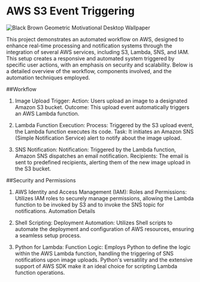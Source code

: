 # AWS S3 Event Triggering

![Black Brown Geometric Motivational Desktop Wallpaper](https://github.com/DeoreRohit4/Shell_Script_Project_1/assets/102886808/49ce1f77-ae20-457f-864b-c87676dda11e)

This project demonstrates an automated workflow on AWS, designed to enhance real-time processing and notification systems through the integration of several AWS services, including S3, Lambda, SNS, and IAM. This setup creates a responsive and automated system triggered by specific user actions, with an emphasis on security and scalability. Below is a detailed overview of the workflow, components involved, and the automation techniques employed.

##Workflow

1. Image Upload Trigger:
Action: Users upload an image to a designated Amazon S3 bucket.
Outcome: This upload event automatically triggers an AWS Lambda function.

2. Lambda Function Execution:
Process: Triggered by the S3 upload event, the Lambda function executes its code.
Task: It initiates an Amazon SNS (Simple Notification Service) alert to notify about the image upload.

3. SNS Notification:
Notification: Triggered by the Lambda function, Amazon SNS dispatches an email notification.
Recipients: The email is sent to predefined recipients, alerting them of the new image upload in the S3 bucket.

##Security and Permissions

1. AWS Identity and Access Management (IAM):
Roles and Permissions: Utilizes IAM roles to securely manage permissions, allowing the Lambda function to be invoked by S3 and to invoke the SNS topic for notifications.
Automation Details

2. Shell Scripting:
Deployment Automation: Utilizes Shell scripts to automate the deployment and configuration of AWS resources, ensuring a seamless setup process.

3. Python for Lambda:
Function Logic: Employs Python to define the logic within the AWS Lambda function, handling the triggering of SNS notifications upon image uploads. Python's versatility and the extensive support of AWS SDK make it an ideal choice for scripting Lambda function operations.

